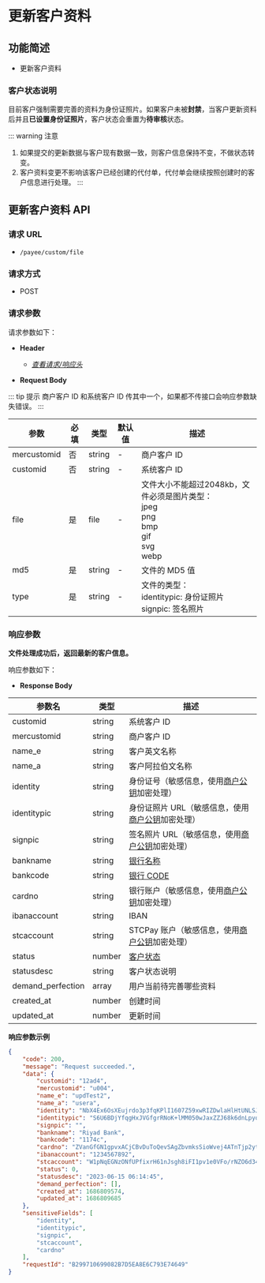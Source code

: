 # 更新客户资料

## 功能简述

- 更新客户资料

### 客户状态说明

目前客户强制需要完善的资料为身份证照片。如果客户未被**封禁**，当客户更新资料后并且**已设置身份证照片**，客户状态会重置为**待审核**状态。

::: warning 注意
1. 如果提交的更新数据与客户现有数据一致，则客户信息保持不变，不做状态转变。
2. 客户资料变更不影响该客户已经创建的代付单，代付单会继续按照创建时的客户信息进行处理。
:::

## 更新客户资料 API

### 请求 URL

- `/payee/custom/file`

### 请求方式

- POST

### 请求参数

请求参数如下：

- **Header**

  - [_查看请求/响应头_](/zh/payoutApi/apiRule/header)

- **Request Body**

::: tip 提示
商户客户 ID 和系统客户 ID 传其中一个，如果都不传接口会响应参数缺失错误。
:::

| **参数**    | **必填** | **类型** | **默认值** | **描述**                                                                                 |
| ----------- | -------- | -------- | ---------- | ---------------------------------------------------------------------------------------- |
| mercustomid | 否       | string   | -          | 商户客户 ID                                                                              |
| customid    | 否       | string   | -          | 系统客户 ID                                                                              |
| file        | 是       | file     | -          | 文件大小不能超过2048kb，文件必须是图片类型：<br>jpeg<br>png<br>bmp<br>gif<br>svg<br>webp |
| md5         | 是       | string   | -          | 文件的 MD5 值                                                                            |
| type        | 是       | string   | -          | 文件的类型：<br>identitypic: 身份证照片<br>signpic: 签名照片                             |

### 响应参数

**文件处理成功后，返回最新的客户信息。**

响应参数如下：

- **Response Body**

| **参数名**        | **类型** | **描述**                                                                                             |
| ----------------- | -------- | ---------------------------------------------------------------------------------------------------- |
| customid          | string   | 系统客户 ID                                                                                          |
| mercustomid       | string   | 商户客户 ID                                                                                          |
| name_e            | string   | 客户英文名称                                                                                         |
| name_a            | string   | 客户阿拉伯文名称                                                                                     |
| identity          | string   | 身份证号（敏感信息，使用[商户公钥](/zh/payoutApi/apiRule/certificateKey#商户公-私钥)加密处理）       |
| identitypic       | string   | 身份证照片 URL（敏感信息，使用[商户公钥](/zh/payoutApi/apiRule/certificateKey#商户公-私钥)加密处理） |
| signpic           | string   | 签名照片 URL（敏感信息，使用[商户公钥](/zh/payoutApi/apiRule/certificateKey#商户公-私钥)加密处理）   |
| bankname          | string   | [银行名称](/zh/payoutApi/banks/bankList)                                                             |
| bankcode          | string   | [银行 CODE](/zh/payoutApi/banks/bankList)                                                            |
| cardno            | string   | 银行账户（敏感信息，使用[商户公钥](/zh/payoutApi/apiRule/certificateKey#商户公-私钥)加密处理）       |
| ibanaccount       | string   | IBAN                                                                                                 |
| stcaccount        | string   | STCPay 账户（敏感信息，使用[商户公钥](/zh/payoutApi/apiRule/certificateKey#商户公-私钥)加密处理）    |
| status            | number   | [客户状态](/zh/payoutApi/appendix/customStatus)                                                      |
| statusdesc        | string   | 客户状态说明                                                                                         |
| demand_perfection | array    | 用户当前待完善哪些资料                                                                               |
| created_at        | number   | 创建时间                                                                                             |
| updated_at        | number   | 更新时间                                                                                             |

**响应参数示例**

```json
{
    "code": 200,
    "message": "Request succeeded.",
    "data": {
        "customid": "12ad4",
        "mercustomid": "u004",
        "name_e": "updTest2",
        "name_a": "usera",
        "identity": "NbX4Ex6OsXEujrdo3p3fqKPlI1607Z59xwRIZDwlaHlHtUNLSJCP6Hp9TQVVZt66Pw+7LLENT84l6TiH7owxgY+jUl5qfRs4+ooNb3Hb4tWgXcUBi3f8NDKI3KNL5FdiXXsaqy/l8uWZoiDuRuwfQCZEUJPl3yacVfwgq8IwUO4Gqld9iN6ciyxAT16w/rkafV56gNDaWNrLet8/3HxaCUXmYfs1SpYyUwi3Hn2uI1sDme9MLZtPUo/0Nwbq5MyR5IANq4O6Enw1K3LQ4g9ZmmS7QpY7iFGT/3zKFAsycjD8focAmM9+quITspykDR3p0y9Pvs6PWMXiR5FjhAaRsw==",
        "identitypic": "S6U6BDjYfqgHxJVGfgrRNoK+lMM050wJaxZZJ68k6dnLpyoqETiSbLvjVmmFnfdTnzQRKu3qXAKRe/PJYDq4EgT5G2hS0iS3UtvkHKgjACcDvgPqVIGDpH4ru7UbopZwJNRfrBLlVcV+N+wWMqii/r1t5wTGdx8yupy/3jhZX7hhO8HFl+BvR4JSgdPWNH00zu4sTi/w2P5wEayIzK4ya/Be7w0ULbhFgoczNRrdo9hoIbewH529s74OApked4/U3uaquCjjv6h+m+U/P9efRTsOl+5u/AmYxO4mTI2C+k8SY8lK9JUBI+1wVQm/Sj81UcXAFLN2IjFYo/bbrZuOww==",
        "signpic": "",
        "bankname": "Riyad Bank",
        "bankcode": "1174c",
        "cardno": "ZVanGfGN1gpvxACjCBvDuToQevSAgZbvmksSioWvej4ATnTjp2ytSmdcIkKA3CtkcoiZXTVp11yazyj4JYpQDC99uO+mE13zIz48Uxs98GM8DY+USO3SPCAEn70YyBZ5jX9GfhWob+1UwUkqjh++WOvQbYZl7JxxMLyTG62T4pXo74XWHZeX5kUTTFOJvX8Lc9h3WmVV8GG6xcU+HZ2dWlUO0EZHTIFm7ymre5w1fXUfR9ljHzb7AVYnTIArLENPPFSNYh7HvzZIMloA0exffgcUT4sZwUD5iTeNXDSAjfLRb/n7HDFAlTvZZpxWt0cKNSruPtvyQ5xiptAA3RmEOw==",
        "ibanaccount": "1234567892",
        "stcaccount": "W1pNqEGNzONfUPfixrH61nJsgh8iFI1pv1e0VFo/rNZO6d34fFPwj/SPMqajWRjOFp8IJjBJZWOMbFALS8nTx93lhIJddtEWkNPf3t+qKSlyehORZhF/5RYzvmAu7ThV/124BOzSs/LsX7u8ZKzhudpVU6GWFZr+0GgwzDZNr/SdVm9S2ec621wSuUVgzu3ahINg/7ko5RuVzkK6eUPZ+R/v8xnRowH6SCjKfuNtHONU/7u0si1gryL8D7cb1NYy2yAx7FxWexRFyDendPZB0TsISMwAqV29RSDxG+AfJDvbsfs3mZia352avZmEpxcxILntqncjOdRnVrjEheq8sQ==",
        "status": 0,
        "statusdesc": "2023-06-15 06:14:45",
        "demand_perfection": [],
        "created_at": 1686809574,
        "updated_at": 1686809685
    },
    "sensitiveFields": [
        "identity",
        "identitypic",
        "signpic",
        "stcaccount",
        "cardno"
    ],
    "requestId": "B299710699082B7D5EA8E6C793E74649"
}
```